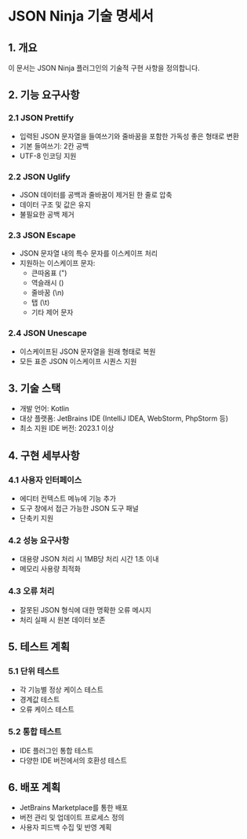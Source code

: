 # JSON Ninja 기술 명세서

## 1. 개요

이 문서는 JSON Ninja 플러그인의 기술적 구현 사항을 정의합니다.

## 2. 기능 요구사항

### 2.1 JSON Prettify
- 입력된 JSON 문자열을 들여쓰기와 줄바꿈을 포함한 가독성 좋은 형태로 변환
- 기본 들여쓰기: 2칸 공백
- UTF-8 인코딩 지원

### 2.2 JSON Uglify
- JSON 데이터를 공백과 줄바꿈이 제거된 한 줄로 압축
- 데이터 구조 및 값은 유지
- 불필요한 공백 제거

### 2.3 JSON Escape
- JSON 문자열 내의 특수 문자를 이스케이프 처리
- 지원하는 이스케이프 문자:
  - 큰따옴표 (")
  - 역슬래시 (\)
  - 줄바꿈 (\n)
  - 탭 (\t)
  - 기타 제어 문자

### 2.4 JSON Unescape
- 이스케이프된 JSON 문자열을 원래 형태로 복원
- 모든 표준 JSON 이스케이프 시퀀스 지원

## 3. 기술 스택

- 개발 언어: Kotlin
- 대상 플랫폼: JetBrains IDE (IntelliJ IDEA, WebStorm, PhpStorm 등)
- 최소 지원 IDE 버전: 2023.1 이상

## 4. 구현 세부사항

### 4.1 사용자 인터페이스
- 에디터 컨텍스트 메뉴에 기능 추가
- 도구 창에서 접근 가능한 JSON 도구 패널
- 단축키 지원

### 4.2 성능 요구사항
- 대용량 JSON 처리 시 1MB당 처리 시간 1초 이내
- 메모리 사용량 최적화

### 4.3 오류 처리
- 잘못된 JSON 형식에 대한 명확한 오류 메시지
- 처리 실패 시 원본 데이터 보존

## 5. 테스트 계획

### 5.1 단위 테스트
- 각 기능별 정상 케이스 테스트
- 경계값 테스트
- 오류 케이스 테스트

### 5.2 통합 테스트
- IDE 플러그인 통합 테스트
- 다양한 IDE 버전에서의 호환성 테스트

## 6. 배포 계획

- JetBrains Marketplace를 통한 배포
- 버전 관리 및 업데이트 프로세스 정의
- 사용자 피드백 수집 및 반영 계획
